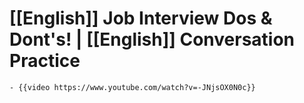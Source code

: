 # [[English]] Job Interview Dos & Dont's! | [[English]] Conversation Practice
	- {{video https://www.youtube.com/watch?v=-JNjsOX0N0c}}